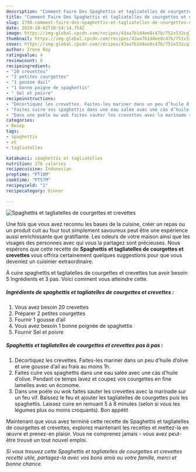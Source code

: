```yaml
---
description: "Comment Faire Des Spaghettis et tagliatelles de courgettes et crevettes"
title: "Comment Faire Des Spaghettis et tagliatelles de courgettes et crevettes"
slug: 2796-comment-faire-des-spaghettis-et-tagliatelles-de-courgettes-et-crevettes
date: 2020-10-02T10:54:14.754Z
image: https://img-global.cpcdn.com/recipes/43aa7b1d4ee8c47b/751x532cq70/spaghettis-et-tagliatelles-de-courgettes-et-crevettes-photo-principale-de-la-recette.jpg
thumbnail: https://img-global.cpcdn.com/recipes/43aa7b1d4ee8c47b/751x532cq70/spaghettis-et-tagliatelles-de-courgettes-et-crevettes-photo-principale-de-la-recette.jpg
cover: https://img-global.cpcdn.com/recipes/43aa7b1d4ee8c47b/751x532cq70/spaghettis-et-tagliatelles-de-courgettes-et-crevettes-photo-principale-de-la-recette.jpg
author: Irene Roy
ratingvalue: 4
reviewcount: 6
recipeingredient:
- "20 crevettes"
- "2 petites courgettes"
- "1 gousse dail"
- "1 bonne poigne de spaghettis"
- " Sel et poivre"
recipeinstructions:
- "Décortiquez les crevettes. Faites-les mariner dans un peu d’huile d’olive et une gousse d’ail au frais au moins 1h."
- "Faites cuire vos spaghettis dans une eau salée avec une càs d’huile d’olive. Pendant ce temps lavez et coupez vos courgettes en fine lamelles avec un économe."
- "Dans une poêle ou wok faites sauter les crevettes avec la marinade sur un feu vif. Baissez le feu et ajouter les tagliatelles de courgettes puis les spaghettis. Laissez cuire en remuant 5 à 8 minutes (selon si vous les légumes plus ou moins croquants). Bon appétit"
categories:
- Resep
tags:
- spaghettis
- et
- tagliatelles

katakunci: spaghettis et tagliatelles 
nutrition: 276 calories
recipecuisine: Indonesian
preptime: "PT10M"
cooktime: "PT57M"
recipeyield: "1"
recipecategory: Dinner

---
```



![Spaghettis et tagliatelles de courgettes et crevettes](https://img-global.cpcdn.com/recipes/43aa7b1d4ee8c47b/751x532cq70/spaghettis-et-tagliatelles-de-courgettes-et-crevettes-photo-principale-de-la-recette.jpg)

Une fois que vous avez reconnu les bases de la cuisine, créer un repas ou un produit cuit au four tout simplement savoureux peut être une expérience aussi enrichissante que gratifiante. Les odeurs de votre maison ainsi que les visages des personnes avec qui vous la partagez sont précieuses. Nous espérons que cette recette de <strong> Spaghettis et tagliatelles de courgettes et crevettes </strong> vous offrira certainement quelques suggestions pour que vous deveniez un cuisinier extraordinaire.

<!--inarticleads1-->

À cuire spaghettis et tagliatelles de courgettes et crevettes tue avoir besoin 5 Ingrédients et 3 pas. Voici comment vous atteindre cette.

##### Ingrédients de spaghettis et tagliatelles de courgettes et crevettes :

1. Vous avez besoin 20 crevettes
1. Préparer 2 petites courgettes
1. Fournir 1 gousse d’ail
1. Vous avez besoin 1 bonne poignée de spaghettis
1. Fournir  Sel et poivre




<!--inarticleads2-->

##### Spaghettis et tagliatelles de courgettes et crevettes pas à pas :

1. Décortiquez les crevettes. Faites-les mariner dans un peu d’huile d’olive et une gousse d’ail au frais au moins 1h.
1. Faites cuire vos spaghettis dans une eau salée avec une càs d’huile d’olive. Pendant ce temps lavez et coupez vos courgettes en fine lamelles avec un économe.
1. Dans une poêle ou wok faites sauter les crevettes avec la marinade sur un feu vif. Baissez le feu et ajouter les tagliatelles de courgettes puis les spaghettis. Laissez cuire en remuant 5 à 8 minutes (selon si vous les légumes plus ou moins croquants). Bon appétit




<!--inarticleads1-->

<p>
Maintenant que vous avez terminé cette recette de Spaghettis et tagliatelles de courgettes et crevettes, explorez maintenant les recettes et mettez-la en œuvre et prenez-en plaisir. Vous ne comprenez jamais - vous avez peut-être trouvé un tout nouvel emploi.
</p>

<p>
<i>Si vous trouvez cette Spaghettis et tagliatelles de courgettes et crevettes recette utile, partagez-la avec vos bons amis ou votre famille, merci et bonne chance.</i>
</p>
